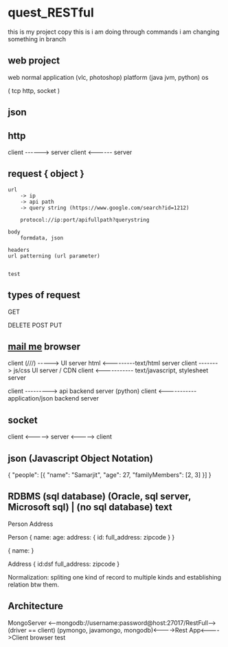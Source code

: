 # quest_RESTful  
this is my project copy
this is i am doing through commands
i am changing something in branch

web project
-----------
web normal application (vlc, photoshop)
platform (java jvm, python)
os

(
    tcp
    http,
    socket
)

json
-----

http
-----
client ------> server
client <------ server

request { object }
------------------
    url
        -> ip
        -> api path
        -> query string (https://www.google.com/search?id=1212)

        protocol://ip:port/apifullpath?querystring

    body
        formdata, json

    headers
    url patterning (url parameter)
    
    
    test

types of request
----------------
GET

DELETE
POST
PUT


<a href="mailto:ranjit@google.com">mail me</a>
browser
-------
client (///) -----> UI server
html <---------text/html server
client -------> js/css UI server / CDN
client <----------- text/javascript, stylesheet server

client ---------> api backend server (python)
client <-----------application/json backend server

socket
------
client <-----> server <-----> client

json (Javascript Object Notation)
---------------------------------
{
  "people": [{
    "name": "Samarjit",
    "age": 27,
    "familyMembers": [2, 3]
  }]
}

RDBMS (sql database) (Oracle, sql server, Microsoft sql) | (no sql database) text
---------------------------------------------------------------------------------
Person
Address

Person
{
    name:
    age:
    address: {
        id:
        full_address:
        zipcode
    }
}

{
    name:
}

Address
{
    id:dsf
    full_address:
    zipcode
}

Normalization: spliting one kind of record to multiple kinds and establishing relation btw them.

Architecture
----------------
MongoServer <--mongodb://username:password@host:27017/RestFull--> (driver == client) (pymongo, javamongo, mongodb)<---->Rest App<---->Client browser
test
